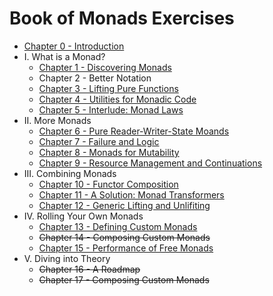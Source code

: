 # Book of Monads Exercises

- [Chapter 0 - Introduction](https://github.com/JonathanLorimer/book-of-monads/blob/master/exercises/src/CH00.hs)
- I. What is a Monad?
  - [Chapter 1 - Discovering Monads](https://github.com/JonathanLorimer/book-of-monads/blob/master/exercises/src/CH01.hs)
  - Chapter 2 - Better Notation
  - [Chapter 3 - Lifting Pure Functions](https://github.com/JonathanLorimer/book-of-monads/blob/master/exercises/src/CH03.hs)
  - [Chapter 4 - Utilities for Monadic Code](https://github.com/JonathanLorimer/book-of-monads/blob/master/exercises/src/CH04.hs)
  - [Chapter 5 - Interlude: Monad Laws](https://github.com/JonathanLorimer/book-of-monads/blob/master/exercises/src/CH05.hs)
- II. More Monads
  - [Chapter 6 - Pure Reader-Writer-State Moands](https://github.com/JonathanLorimer/book-of-monads/blob/master/exercises/src/CH06.hs)
  - [Chapter 7 - Failure and Logic](https://github.com/JonathanLorimer/book-of-monads/blob/master/exercises/src/CH07.hs)
  - [Chapter 8 - Monads for Mutability](https://github.com/JonathanLorimer/book-of-monads/blob/master/exercises/src/CH08.hs)
  - [Chapter 9 - Resource Management and Continuations](https://github.com/JonathanLorimer/book-of-monads/blob/master/exercises/src/CH09.hs)
- III. Combining Monads
  - [Chapter 10 - Functor Composition](https://github.com/JonathanLorimer/book-of-monads/blob/master/exercises/src/CH10.hs)
  - [Chapter 11 - A Solution: Monad Transformers](https://github.com/JonathanLorimer/book-of-monads/blob/master/exercises/src/CH11.hs)
  - [Chapter 12 - Generic Lifting and Unlifiting](https://github.com/JonathanLorimer/book-of-monads/blob/master/exercises/src/CH12.hs)
- IV. Rolling Your Own Monads
  - [Chapter 13 - Defining Custom Monads](https://github.com/JonathanLorimer/book-of-monads/blob/master/exercises/src/CH13.hs)
  - ~~Chapter 14 - Composing Custom Monads~~
  - [Chapter 15 - Performance of Free Monads](https://github.com/JonathanLorimer/book-of-monads/blob/master/exercises/src/CH15.hs)
- V. Diving into Theory
  - ~~Chapter 16 - A Roadmap~~
  - ~~Chapter 17 - Composing Custom Monads~~
